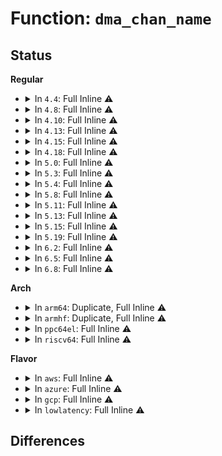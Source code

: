 # Function: <code>dma_chan_name</code>

## Status
<b>Regular</b>
<ul>
<li>
<details>
<summary>In <code>4.4</code>: Full Inline ⚠️</summary>

**Collision:** Unique Static

**Inline:** Full

**Transformation:** False

**Instances:**

```
In drivers/dma/dmaengine.c (ffffffff814bcf1d)
Location: include/linux/dmaengine.h:420
Inline: True
Inline callers:
  - drivers/dma/dmaengine.c:dma_get_slave_channel
  - drivers/dma/dmaengine.c:dmaengine_get
  - drivers/dma/dmaengine.c:dma_get_any_slave_channel
  - drivers/dma/dmaengine.c:__dma_request_channel
  - drivers/dma/dmaengine.c:__dma_request_channel
  - drivers/dma/dmaengine.c:__dma_request_channel
```
</details>
</li>
<li>
<details>
<summary>In <code>4.8</code>: Full Inline ⚠️</summary>

**Collision:** Unique Static

**Inline:** Full

**Transformation:** False

**Instances:**

```
In drivers/dma/dmaengine.c (ffffffff8150caf3)
Location: include/linux/dmaengine.h:422
Inline: True
Inline callers:
  - drivers/dma/dmaengine.c:dmaengine_get
  - drivers/dma/dmaengine.c:__dma_request_channel
  - drivers/dma/dmaengine.c:dma_get_slave_channel
  - drivers/dma/dmaengine.c:find_candidate
  - drivers/dma/dmaengine.c:find_candidate
  - drivers/dma/dmaengine.c:find_candidate
  - drivers/dma/dmaengine.c:find_candidate
```
</details>
</li>
<li>
<details>
<summary>In <code>4.10</code>: Full Inline ⚠️</summary>

**Collision:** Unique Static

**Inline:** Full

**Transformation:** False

**Instances:**

```
In drivers/dma/dmaengine.c (ffffffff81538c03)
Location: include/linux/dmaengine.h:430
Inline: True
Inline callers:
  - drivers/dma/dmaengine.c:dmaengine_get
  - drivers/dma/dmaengine.c:__dma_request_channel
  - drivers/dma/dmaengine.c:dma_get_slave_channel
  - drivers/dma/dmaengine.c:find_candidate
  - drivers/dma/dmaengine.c:find_candidate
  - drivers/dma/dmaengine.c:find_candidate
  - drivers/dma/dmaengine.c:find_candidate
```
</details>
</li>
<li>
<details>
<summary>In <code>4.13</code>: Full Inline ⚠️</summary>

**Collision:** Unique Static

**Inline:** Full

**Transformation:** False

**Instances:**

```
In drivers/dma/dmaengine.c (ffffffff8154c771)
Location: include/linux/dmaengine.h:430
Inline: True
Inline callers:
  - drivers/dma/dmaengine.c:dmaengine_get
  - drivers/dma/dmaengine.c:__dma_request_channel
  - drivers/dma/dmaengine.c:dma_get_slave_channel
  - drivers/dma/dmaengine.c:find_candidate
  - drivers/dma/dmaengine.c:find_candidate
  - drivers/dma/dmaengine.c:find_candidate
  - drivers/dma/dmaengine.c:find_candidate
```
</details>
</li>
<li>
<details>
<summary>In <code>4.15</code>: Full Inline ⚠️</summary>

**Collision:** Unique Static

**Inline:** Full

**Transformation:** False

**Instances:**

```
In drivers/dma/dmaengine.c (ffffffff815afe91)
Location: include/linux/dmaengine.h:435
Inline: True
Inline callers:
  - drivers/dma/dmaengine.c:dmaengine_get
  - drivers/dma/dmaengine.c:__dma_request_channel
  - drivers/dma/dmaengine.c:dma_get_slave_channel
  - drivers/dma/dmaengine.c:find_candidate
  - drivers/dma/dmaengine.c:find_candidate
  - drivers/dma/dmaengine.c:find_candidate
  - drivers/dma/dmaengine.c:find_candidate
```
</details>
</li>
<li>
<details>
<summary>In <code>4.18</code>: Full Inline ⚠️</summary>

**Collision:** Unique Static

**Inline:** Full

**Transformation:** False

**Instances:**

```
In drivers/dma/dmaengine.c (ffffffff815e8250)
Location: include/linux/dmaengine.h:435
Inline: True
Inline callers:
  - drivers/dma/dmaengine.c:dmaengine_get
  - drivers/dma/dmaengine.c:__dma_request_channel
  - drivers/dma/dmaengine.c:dma_get_slave_channel
  - drivers/dma/dmaengine.c:find_candidate
  - drivers/dma/dmaengine.c:find_candidate
  - drivers/dma/dmaengine.c:find_candidate
  - drivers/dma/dmaengine.c:find_candidate
```
</details>
</li>
<li>
<details>
<summary>In <code>5.0</code>: Full Inline ⚠️</summary>

**Collision:** Unique Static

**Inline:** Full

**Transformation:** False

**Instances:**

```
In drivers/dma/dmaengine.c (ffffffff81602280)
Location: include/linux/dmaengine.h:438
Inline: True
Inline callers:
  - drivers/dma/dmaengine.c:dmaengine_get
  - drivers/dma/dmaengine.c:__dma_request_channel
  - drivers/dma/dmaengine.c:dma_get_slave_channel
  - drivers/dma/dmaengine.c:find_candidate
  - drivers/dma/dmaengine.c:find_candidate
  - drivers/dma/dmaengine.c:find_candidate
  - drivers/dma/dmaengine.c:find_candidate
```
</details>
</li>
<li>
<details>
<summary>In <code>5.3</code>: Full Inline ⚠️</summary>

**Collision:** Unique Static

**Inline:** Full

**Transformation:** False

**Instances:**

```
In drivers/dma/dmaengine.c (ffffffff81634b52)
Location: include/linux/dmaengine.h:426
Inline: True
Inline callers:
  - drivers/dma/dmaengine.c:dmaengine_get
  - drivers/dma/dmaengine.c:__dma_request_channel
  - drivers/dma/dmaengine.c:dma_get_slave_channel
  - drivers/dma/dmaengine.c:find_candidate
  - drivers/dma/dmaengine.c:find_candidate
  - drivers/dma/dmaengine.c:find_candidate
  - drivers/dma/dmaengine.c:find_candidate
```
</details>
</li>
<li>
<details>
<summary>In <code>5.4</code>: Full Inline ⚠️</summary>

**Collision:** Unique Static

**Inline:** Full

**Transformation:** False

**Instances:**

```
In drivers/dma/dmaengine.c (ffffffff81656872)
Location: include/linux/dmaengine.h:426
Inline: True
Inline callers:
  - drivers/dma/dmaengine.c:dmaengine_get
  - drivers/dma/dmaengine.c:__dma_request_channel
  - drivers/dma/dmaengine.c:dma_get_slave_channel
  - drivers/dma/dmaengine.c:find_candidate
  - drivers/dma/dmaengine.c:find_candidate
  - drivers/dma/dmaengine.c:find_candidate
  - drivers/dma/dmaengine.c:find_candidate
```
</details>
</li>
<li>
<details>
<summary>In <code>5.8</code>: Full Inline ⚠️</summary>

**Collision:** Unique Static

**Inline:** Full

**Transformation:** False

**Instances:**

```
In drivers/dma/dmaengine.c (ffffffff81707abe)
Location: include/linux/dmaengine.h:489
Inline: True
Inline callers:
  - drivers/dma/dmaengine.c:dmaengine_get
  - drivers/dma/dmaengine.c:__dma_request_channel
  - drivers/dma/dmaengine.c:dma_get_slave_channel
  - drivers/dma/dmaengine.c:find_candidate
  - drivers/dma/dmaengine.c:find_candidate
  - drivers/dma/dmaengine.c:private_candidate
  - drivers/dma/dmaengine.c:private_candidate
  - drivers/dma/dmaengine.c:dmaengine_dbg_summary_show
```
</details>
</li>
<li>
<details>
<summary>In <code>5.11</code>: Full Inline ⚠️</summary>

**Collision:** Unique Static

**Inline:** Full

**Transformation:** False

**Instances:**

```
In drivers/dma/dmaengine.c (ffffffff81724d0e)
Location: include/linux/dmaengine.h:519
Inline: True
Inline callers:
  - drivers/dma/dmaengine.c:dmaengine_get
  - drivers/dma/dmaengine.c:__dma_request_channel
  - drivers/dma/dmaengine.c:dma_get_slave_channel
  - drivers/dma/dmaengine.c:find_candidate
  - drivers/dma/dmaengine.c:find_candidate
  - drivers/dma/dmaengine.c:private_candidate
  - drivers/dma/dmaengine.c:private_candidate
  - drivers/dma/dmaengine.c:dmaengine_dbg_summary_show
```
</details>
</li>
<li>
<details>
<summary>In <code>5.13</code>: Full Inline ⚠️</summary>

**Collision:** Unique Static

**Inline:** Full

**Transformation:** False

**Instances:**

```
In drivers/dma/dmaengine.c (ffffffff81705fbe)
Location: include/linux/dmaengine.h:519
Inline: True
Inline callers:
  - drivers/dma/dmaengine.c:dmaengine_get
  - drivers/dma/dmaengine.c:__dma_request_channel
  - drivers/dma/dmaengine.c:dma_get_slave_channel
  - drivers/dma/dmaengine.c:find_candidate
  - drivers/dma/dmaengine.c:find_candidate
  - drivers/dma/dmaengine.c:private_candidate
  - drivers/dma/dmaengine.c:private_candidate
  - drivers/dma/dmaengine.c:dmaengine_summary_show
```
</details>
</li>
<li>
<details>
<summary>In <code>5.15</code>: Full Inline ⚠️</summary>

**Collision:** Unique Static

**Inline:** Full

**Transformation:** False

**Instances:**

```
In drivers/dma/dmaengine.c (ffffffff8178189b)
Location: include/linux/dmaengine.h:519
Inline: True
Inline callers:
  - drivers/dma/dmaengine.c:dmaengine_get
  - drivers/dma/dmaengine.c:__dma_request_channel
  - drivers/dma/dmaengine.c:dma_get_slave_channel
  - drivers/dma/dmaengine.c:find_candidate
  - drivers/dma/dmaengine.c:find_candidate
  - drivers/dma/dmaengine.c:private_candidate
  - drivers/dma/dmaengine.c:private_candidate
  - drivers/dma/dmaengine.c:dmaengine_summary_show
```
</details>
</li>
<li>
<details>
<summary>In <code>5.19</code>: Full Inline ⚠️</summary>

**Collision:** Unique Static

**Inline:** Full

**Transformation:** False

**Instances:**

```
In drivers/dma/dmaengine.c (ffffffff818b827b)
Location: include/linux/dmaengine.h:516
Inline: True
Inline callers:
  - drivers/dma/dmaengine.c:dmaengine_get
  - drivers/dma/dmaengine.c:__dma_request_channel
  - drivers/dma/dmaengine.c:dma_get_slave_channel
  - drivers/dma/dmaengine.c:find_candidate
  - drivers/dma/dmaengine.c:find_candidate
  - drivers/dma/dmaengine.c:private_candidate
  - drivers/dma/dmaengine.c:private_candidate
  - drivers/dma/dmaengine.c:dmaengine_summary_show
```
</details>
</li>
<li>
<details>
<summary>In <code>6.2</code>: Full Inline ⚠️</summary>

**Collision:** Unique Static

**Inline:** Full

**Transformation:** False

**Instances:**

```
In drivers/dma/dmaengine.c (ffffffff81a0556b)
Location: include/linux/dmaengine.h:515
Inline: True
Inline callers:
  - drivers/dma/dmaengine.c:dmaengine_get
  - drivers/dma/dmaengine.c:__dma_request_channel
  - drivers/dma/dmaengine.c:dma_get_slave_channel
  - drivers/dma/dmaengine.c:find_candidate
  - drivers/dma/dmaengine.c:find_candidate
  - drivers/dma/dmaengine.c:private_candidate
  - drivers/dma/dmaengine.c:private_candidate
  - drivers/dma/dmaengine.c:dmaengine_summary_show
```
</details>
</li>
<li>
<details>
<summary>In <code>6.5</code>: Full Inline ⚠️</summary>

**Collision:** Unique Static

**Inline:** Full

**Transformation:** False

**Instances:**

```
In drivers/dma/dmaengine.c (ffffffff81a4e5ae)
Location: include/linux/dmaengine.h:515
Inline: True
Inline callers:
  - drivers/dma/dmaengine.c:dmaengine_get
  - drivers/dma/dmaengine.c:__dma_request_channel
  - drivers/dma/dmaengine.c:dma_get_slave_channel
  - drivers/dma/dmaengine.c:find_candidate
  - drivers/dma/dmaengine.c:find_candidate
  - drivers/dma/dmaengine.c:private_candidate
  - drivers/dma/dmaengine.c:private_candidate
  - drivers/dma/dmaengine.c:dmaengine_summary_show
```
</details>
</li>
<li>
<details>
<summary>In <code>6.8</code>: Full Inline ⚠️</summary>

**Collision:** Unique Static

**Inline:** Full

**Transformation:** False

**Instances:**

```
In drivers/dma/dmaengine.c (ffffffff81a9a24e)
Location: include/linux/dmaengine.h:515
Inline: True
Inline callers:
  - drivers/dma/dmaengine.c:dmaengine_get
  - drivers/dma/dmaengine.c:__dma_request_channel
  - drivers/dma/dmaengine.c:dma_get_slave_channel
  - drivers/dma/dmaengine.c:find_candidate
  - drivers/dma/dmaengine.c:find_candidate
  - drivers/dma/dmaengine.c:private_candidate
  - drivers/dma/dmaengine.c:private_candidate
  - drivers/dma/dmaengine.c:dmaengine_summary_show
```
</details>
</li>
</ul>
<b>Arch</b>
<ul>
<li>
<details>
<summary>In <code>arm64</code>: Duplicate, Full Inline ⚠️</summary>

**Collision:** Static Duplication

**Inline:** Full

**Transformation:** False

**Instances:**

```
In drivers/dma/dmaengine.c (ffff8000107fc678)
Location: include/linux/dmaengine.h:426
Inline: True
Inline callers:
  - drivers/dma/dmaengine.c:dmaengine_get
  - drivers/dma/dmaengine.c:__dma_request_channel
  - drivers/dma/dmaengine.c:dma_get_slave_channel
  - drivers/dma/dmaengine.c:find_candidate
  - drivers/dma/dmaengine.c:find_candidate
  - drivers/dma/dmaengine.c:find_candidate
  - drivers/dma/dmaengine.c:find_candidate
```
```
In drivers/tty/serial/amba-pl011.c (ffff80001089587c)
Location: include/linux/dmaengine.h:426
Inline: True
Inline callers:
  - drivers/tty/serial/amba-pl011.c:pl011_dma_probe
  - drivers/tty/serial/amba-pl011.c:pl011_dma_probe
```
```
In drivers/mmc/host/mmci.c (ffff800010b44aa4)
Location: include/linux/dmaengine.h:426
Inline: True
Inline callers:
  - drivers/mmc/host/mmci.c:mmci_dmae_setup
  - drivers/mmc/host/mmci.c:mmci_dmae_setup
```
</details>
</li>
<li>
<details>
<summary>In <code>armhf</code>: Duplicate, Full Inline ⚠️</summary>

**Collision:** Static Duplication

**Inline:** Full

**Transformation:** False

**Instances:**

```
In drivers/dma/dmaengine.c (c091e58c)
Location: include/linux/dmaengine.h:426
Inline: True
Inline callers:
  - drivers/dma/dmaengine.c:dmaengine_get
  - drivers/dma/dmaengine.c:__dma_request_channel
  - drivers/dma/dmaengine.c:dma_get_slave_channel
  - drivers/dma/dmaengine.c:find_candidate
  - drivers/dma/dmaengine.c:find_candidate
  - drivers/dma/dmaengine.c:find_candidate
  - drivers/dma/dmaengine.c:find_candidate
```
```
In drivers/tty/serial/amba-pl011.c (c0991944)
Location: include/linux/dmaengine.h:426
Inline: True
Inline callers:
  - drivers/tty/serial/amba-pl011.c:pl011_dma_probe
  - drivers/tty/serial/amba-pl011.c:pl011_dma_probe
```
```
In drivers/i2c/busses/i2c-imx.c (c0b9c1e0)
Location: include/linux/dmaengine.h:426
Inline: True
Inline callers:
  - drivers/i2c/busses/i2c-imx.c:i2c_imx_probe
  - drivers/i2c/busses/i2c-imx.c:i2c_imx_probe
```
```
In drivers/mmc/host/mmci.c (c0c1e66c)
Location: include/linux/dmaengine.h:426
Inline: True
Inline callers:
  - drivers/mmc/host/mmci.c:mmci_dmae_setup
  - drivers/mmc/host/mmci.c:mmci_dmae_setup
```
</details>
</li>
<li>
<details>
<summary>In <code>ppc64el</code>: Full Inline ⚠️</summary>

**Collision:** Unique Static

**Inline:** Full

**Transformation:** False

**Instances:**

```
In drivers/dma/dmaengine.c (c0000000008c76c4)
Location: include/linux/dmaengine.h:426
Inline: True
Inline callers:
  - drivers/dma/dmaengine.c:dmaengine_get
  - drivers/dma/dmaengine.c:__dma_request_channel
  - drivers/dma/dmaengine.c:dma_get_slave_channel
  - drivers/dma/dmaengine.c:find_candidate
  - drivers/dma/dmaengine.c:find_candidate
  - drivers/dma/dmaengine.c:find_candidate
  - drivers/dma/dmaengine.c:find_candidate
```
</details>
</li>
<li>
<details>
<summary>In <code>riscv64</code>: Full Inline ⚠️</summary>

**Collision:** Unique Static

**Inline:** Full

**Transformation:** False

**Instances:**

```
In drivers/dma/dmaengine.c (ffffffe000516724)
Location: include/linux/dmaengine.h:426
Inline: True
Inline callers:
  - drivers/dma/dmaengine.c:dmaengine_get
  - drivers/dma/dmaengine.c:__dma_request_channel
  - drivers/dma/dmaengine.c:dma_get_slave_channel
  - drivers/dma/dmaengine.c:find_candidate
  - drivers/dma/dmaengine.c:find_candidate
  - drivers/dma/dmaengine.c:find_candidate
  - drivers/dma/dmaengine.c:find_candidate
```
</details>
</li>
</ul>
<b>Flavor</b>
<ul>
<li>
<details>
<summary>In <code>aws</code>: Full Inline ⚠️</summary>

**Collision:** Unique Static

**Inline:** Full

**Transformation:** False

**Instances:**

```
In drivers/dma/dmaengine.c (ffffffff8161c712)
Location: include/linux/dmaengine.h:426
Inline: True
Inline callers:
  - drivers/dma/dmaengine.c:dmaengine_get
  - drivers/dma/dmaengine.c:__dma_request_channel
  - drivers/dma/dmaengine.c:dma_get_slave_channel
  - drivers/dma/dmaengine.c:find_candidate
  - drivers/dma/dmaengine.c:find_candidate
  - drivers/dma/dmaengine.c:find_candidate
  - drivers/dma/dmaengine.c:find_candidate
```
</details>
</li>
<li>
<details>
<summary>In <code>azure</code>: Full Inline ⚠️</summary>

**Collision:** Unique Static

**Inline:** Full

**Transformation:** False

**Instances:**

```
In drivers/dma/dmaengine.c (ffffffff81610e02)
Location: include/linux/dmaengine.h:426
Inline: True
Inline callers:
  - drivers/dma/dmaengine.c:dmaengine_get
  - drivers/dma/dmaengine.c:__dma_request_channel
  - drivers/dma/dmaengine.c:dma_get_slave_channel
  - drivers/dma/dmaengine.c:find_candidate
  - drivers/dma/dmaengine.c:find_candidate
  - drivers/dma/dmaengine.c:find_candidate
  - drivers/dma/dmaengine.c:find_candidate
```
</details>
</li>
<li>
<details>
<summary>In <code>gcp</code>: Full Inline ⚠️</summary>

**Collision:** Unique Static

**Inline:** Full

**Transformation:** False

**Instances:**

```
In drivers/dma/dmaengine.c (ffffffff8164a6b2)
Location: include/linux/dmaengine.h:426
Inline: True
Inline callers:
  - drivers/dma/dmaengine.c:dmaengine_get
  - drivers/dma/dmaengine.c:__dma_request_channel
  - drivers/dma/dmaengine.c:dma_get_slave_channel
  - drivers/dma/dmaengine.c:find_candidate
  - drivers/dma/dmaengine.c:find_candidate
  - drivers/dma/dmaengine.c:find_candidate
  - drivers/dma/dmaengine.c:find_candidate
```
</details>
</li>
<li>
<details>
<summary>In <code>lowlatency</code>: Full Inline ⚠️</summary>

**Collision:** Unique Static

**Inline:** Full

**Transformation:** False

**Instances:**

```
In drivers/dma/dmaengine.c (ffffffff81664c52)
Location: include/linux/dmaengine.h:426
Inline: True
Inline callers:
  - drivers/dma/dmaengine.c:dmaengine_get
  - drivers/dma/dmaengine.c:__dma_request_channel
  - drivers/dma/dmaengine.c:dma_get_slave_channel
  - drivers/dma/dmaengine.c:find_candidate
  - drivers/dma/dmaengine.c:find_candidate
  - drivers/dma/dmaengine.c:find_candidate
  - drivers/dma/dmaengine.c:find_candidate
```
</details>
</li>
</ul>

## Differences
